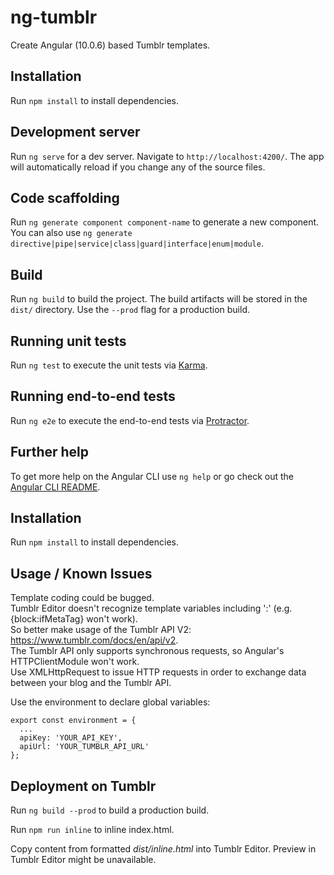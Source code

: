 # ng-tumblr

Create Angular (10.0.6) based Tumblr templates.

## Installation

Run `npm install` to install dependencies.

## Development server

Run `ng serve` for a dev server. Navigate to `http://localhost:4200/`. The app will automatically reload if you change any of the source files.

## Code scaffolding

Run `ng generate component component-name` to generate a new component. You can also use `ng generate directive|pipe|service|class|guard|interface|enum|module`.

## Build

Run `ng build` to build the project. The build artifacts will be stored in the `dist/` directory. Use the `--prod` flag for a production build.

## Running unit tests

Run `ng test` to execute the unit tests via [Karma](https://karma-runner.github.io).

## Running end-to-end tests

Run `ng e2e` to execute the end-to-end tests via [Protractor](http://www.protractortest.org/).

## Further help

To get more help on the Angular CLI use `ng help` or go check out the [Angular CLI README](https://github.com/angular/angular-cli/blob/master/README.md).

## Installation

Run `npm install` to install dependencies.

## Usage / Known Issues

Template coding could be bugged. <br />
Tumblr Editor doesn't recognize template variables including ':' (e.g. {block:ifMetaTag} won't work).<br />
So better make usage of the Tumblr API V2: https://www.tumblr.com/docs/en/api/v2. <br />
The Tumblr API only supports synchronous requests, so Angular's HTTPClientModule won't work. <br />
Use XMLHttpRequest to issue HTTP requests in order to exchange data between your blog and the Tumblr API.

Use the environment to declare global variables:

```
export const environment = {
  ...
  apiKey: 'YOUR_API_KEY',
  apiUrl: 'YOUR_TUMBLR_API_URL'
};
```

## Deployment on Tumblr

Run `ng build --prod` to build a production build.

Run `npm run inline` to inline index.html.

Copy content from formatted _dist/inline.html_ into Tumblr Editor.
Preview in Tumblr Editor might be unavailable.
